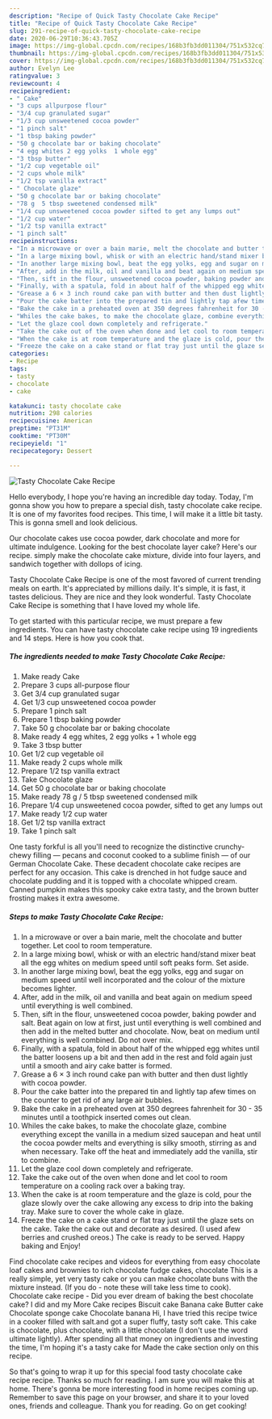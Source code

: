 ```yaml
---
description: "Recipe of Quick Tasty Chocolate Cake Recipe"
title: "Recipe of Quick Tasty Chocolate Cake Recipe"
slug: 291-recipe-of-quick-tasty-chocolate-cake-recipe
date: 2020-06-29T10:36:43.705Z
image: https://img-global.cpcdn.com/recipes/168b3fb3dd011304/751x532cq70/tasty-chocolate-cake-recipe-recipe-main-photo.jpg
thumbnail: https://img-global.cpcdn.com/recipes/168b3fb3dd011304/751x532cq70/tasty-chocolate-cake-recipe-recipe-main-photo.jpg
cover: https://img-global.cpcdn.com/recipes/168b3fb3dd011304/751x532cq70/tasty-chocolate-cake-recipe-recipe-main-photo.jpg
author: Evelyn Lee
ratingvalue: 3
reviewcount: 4
recipeingredient:
- " Cake"
- "3 cups allpurpose flour"
- "3/4 cup granulated sugar"
- "1/3 cup unsweetened cocoa powder"
- "1 pinch salt"
- "1 tbsp baking powder"
- "50 g chocolate bar or baking chocolate"
- "4 egg whites 2 egg yolks  1 whole egg"
- "3 tbsp butter"
- "1/2 cup vegetable oil"
- "2 cups whole milk"
- "1/2 tsp vanilla extract"
- " Chocolate glaze"
- "50 g chocolate bar or baking chocolate"
- "78 g  5 tbsp sweetened condensed milk"
- "1/4 cup unsweetened cocoa powder sifted to get any lumps out"
- "1/2 cup water"
- "1/2 tsp vanilla extract"
- "1 pinch salt"
recipeinstructions:
- "In a microwave or over a bain marie, melt the chocolate and butter together. Let cool to room temperature."
- "In a large mixing bowl, whisk or with an electric hand/stand mixer beat all the egg whites on medium speed until soft peaks form. Set aside."
- "In another large mixing bowl, beat the egg yolks, egg and sugar on medium speed until well incorporated and the colour of the mixture becomes lighter."
- "After, add in the milk, oil and vanilla and beat again on medium speed until everything is well combined."
- "Then, sift in the flour, unsweetened cocoa powder, baking powder and salt. Beat again on low at first, just until everything is well combined and then add in the melted butter and chocolate. Now, beat on medium until everything is well combined. Do not over mix."
- "Finally, with a spatula, fold in about half of the whipped egg whites until the batter loosens up a bit and then add in the rest and fold again just until a smooth and airy cake batter is formed."
- "Grease a 6 × 3 inch round cake pan with butter and then dust lightly with cocoa powder."
- "Pour the cake batter into the prepared tin and lightly tap afew times on the counter to get rid of any large air bubbles."
- "Bake the cake in a preheated oven at 350 degrees fahrenheit for 30 - 35 minutes until a toothpick inserted comes out clean."
- "Whiles the cake bakes, to make the chocolate glaze, combine everything except the vanilla in a medium sized saucepan and heat until the cocoa powder melts and everything is silky smooth, stirring as and when necessary. Take off the heat and immediately add the vanilla, stir to combine."
- "Let the glaze cool down completely and refrigerate."
- "Take the cake out of the oven when done and let cool to room temperature on a cooling rack over a baking tray."
- "When the cake is at room temperature and the glaze is cold, pour the glaze slowly over the cake allowing any excess to drip into the baking tray. Make sure to cover the whole cake in glaze."
- "Freeze the cake on a cake stand or flat tray just until the glaze sets on the cake. Take the cake out and decorate as desired. (I used afew berries and crushed oreos.) The cake is ready to be served. Happy baking and Enjoy!"
categories:
- Recipe
tags:
- tasty
- chocolate
- cake

katakunci: tasty chocolate cake 
nutrition: 298 calories
recipecuisine: American
preptime: "PT31M"
cooktime: "PT30M"
recipeyield: "1"
recipecategory: Dessert

---
```



![Tasty Chocolate Cake Recipe](https://img-global.cpcdn.com/recipes/168b3fb3dd011304/751x532cq70/tasty-chocolate-cake-recipe-recipe-main-photo.jpg)

Hello everybody, I hope you're having an incredible day today. Today, I'm gonna show you how to prepare a special dish, tasty chocolate cake recipe. It is one of my favorites food recipes. This time, I will make it a little bit tasty. This is gonna smell and look delicious.

Our chocolate cakes use cocoa powder, dark chocolate and more for ultimate indulgence. Looking for the best chocolate layer cake? Here&#39;s our recipe. simply make the chocolate cake mixture, divide into four layers, and sandwich together with dollops of icing.

Tasty Chocolate Cake Recipe is one of the most favored of current trending meals on earth. It's appreciated by millions daily. It's simple, it is fast, it tastes delicious. They are nice and they look wonderful. Tasty Chocolate Cake Recipe is something that I have loved my whole life.


To get started with this particular recipe, we must prepare a few ingredients. You can have tasty chocolate cake recipe using 19 ingredients and 14 steps. Here is how you cook that.

<!--inarticleads1-->

##### The ingredients needed to make Tasty Chocolate Cake Recipe:

1. Make ready  Cake
1. Prepare 3 cups all-purpose flour
1. Get 3/4 cup granulated sugar
1. Get 1/3 cup unsweetened cocoa powder
1. Prepare 1 pinch salt
1. Prepare 1 tbsp baking powder
1. Take 50 g chocolate bar or baking chocolate
1. Make ready 4 egg whites, 2 egg yolks + 1 whole egg
1. Take 3 tbsp butter
1. Get 1/2 cup vegetable oil
1. Make ready 2 cups whole milk
1. Prepare 1/2 tsp vanilla extract
1. Take  Chocolate glaze
1. Get 50 g chocolate bar or baking chocolate
1. Make ready 78 g / 5 tbsp sweetened condensed milk
1. Prepare 1/4 cup unsweetened cocoa powder, sifted to get any lumps out
1. Make ready 1/2 cup water
1. Get 1/2 tsp vanilla extract
1. Take 1 pinch salt


One tasty forkful is all you&#39;ll need to recognize the distinctive crunchy-chewy filling — pecans and coconut cooked to a sublime finish — of our German Chocolate Cake. These decadent chocolate cake recipes are perfect for any occasion. This cake is drenched in hot fudge sauce and chocolate pudding and it is topped with a chocolate whipped cream. Canned pumpkin makes this spooky cake extra tasty, and the brown butter frosting makes it extra awesome. 

<!--inarticleads2-->

##### Steps to make Tasty Chocolate Cake Recipe:

1. In a microwave or over a bain marie, melt the chocolate and butter together. Let cool to room temperature.
1. In a large mixing bowl, whisk or with an electric hand/stand mixer beat all the egg whites on medium speed until soft peaks form. Set aside.
1. In another large mixing bowl, beat the egg yolks, egg and sugar on medium speed until well incorporated and the colour of the mixture becomes lighter.
1. After, add in the milk, oil and vanilla and beat again on medium speed until everything is well combined.
1. Then, sift in the flour, unsweetened cocoa powder, baking powder and salt. Beat again on low at first, just until everything is well combined and then add in the melted butter and chocolate. Now, beat on medium until everything is well combined. Do not over mix.
1. Finally, with a spatula, fold in about half of the whipped egg whites until the batter loosens up a bit and then add in the rest and fold again just until a smooth and airy cake batter is formed.
1. Grease a 6 × 3 inch round cake pan with butter and then dust lightly with cocoa powder.
1. Pour the cake batter into the prepared tin and lightly tap afew times on the counter to get rid of any large air bubbles.
1. Bake the cake in a preheated oven at 350 degrees fahrenheit for 30 - 35 minutes until a toothpick inserted comes out clean.
1. Whiles the cake bakes, to make the chocolate glaze, combine everything except the vanilla in a medium sized saucepan and heat until the cocoa powder melts and everything is silky smooth, stirring as and when necessary. Take off the heat and immediately add the vanilla, stir to combine.
1. Let the glaze cool down completely and refrigerate.
1. Take the cake out of the oven when done and let cool to room temperature on a cooling rack over a baking tray.
1. When the cake is at room temperature and the glaze is cold, pour the glaze slowly over the cake allowing any excess to drip into the baking tray. Make sure to cover the whole cake in glaze.
1. Freeze the cake on a cake stand or flat tray just until the glaze sets on the cake. Take the cake out and decorate as desired. (I used afew berries and crushed oreos.) The cake is ready to be served. Happy baking and Enjoy!


Find chocolate cake recipes and videos for everything from easy chocolate loaf cakes and brownies to rich chocolate fudge cakes, chocolate This is a really simple, yet very tasty cake or you can make chocolate buns with the mixture instead. (If you do - note these will take less time to cook). Chocolate cake recipe - Did you ever dream of baking the best chocolate cake? I did and my More Cake recipes Biscuit cake Banana cake Butter cake Chocolate sponge cake Chocolate banana Hi, I have tried this recipe twice in a cooker filled with salt.and got a super fluffy, tasty soft cake. This cake is chocolate, plus chocolate, with a little chocolate (I don&#39;t use the word ultimate lightly). After spending all that money on ingredients and investing the time, I&#39;m hoping it&#39;s a tasty cake for Made the cake section only on this recipe. 

So that's going to wrap it up for this special food tasty chocolate cake recipe recipe. Thanks so much for reading. I am sure you will make this at home. There's gonna be more interesting food in home recipes coming up. Remember to save this page on your browser, and share it to your loved ones, friends and colleague. Thank you for reading. Go on get cooking!
